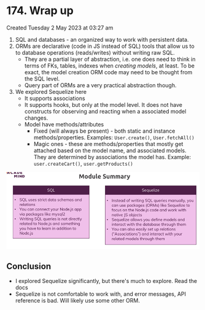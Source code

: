 # 174. Wrap up
Created Tuesday 2 May 2023 at 03:27 am

1. SQL and databases - an organized way to work with persistent data.
2. ORMs are declarative (code in JS instead of SQL) tools that allow us to to database operations (reads/writes) without writing raw SQL.
	- They are a partial layer of abstraction, i.e. one does need to think in terms of FKs, tables, indexes when *creating models*, at least. To be exact, the model creation ORM code may need to be thought from the SQL level.
	- Query part of ORMs are a very practical abstraction though.
3. We explored Sequelize here
	- It supports associations
	- It supports hooks, but only at the model level. It does not have constructs for observing and reacting when a associated model changes.
	- Model have methods/attributes
		- Fixed (will always be present) - both static and instance methods/properties. Examples: `User.create()`, `User.fetchAll()`
		- Magic ones - these are methods/properties that mostly get attached based on the model name, and associated models. They are determined by associations the model has. Example: `user.createCart()`, `user.getProducts()`

![](/assets/174_Wrap_up-image-1.png)

## Conclusion
- I explored Sequelize significantly, but there's much to explore. Read the docs
- Sequelize is not comfortable to work with, and error messages, API reference is bad. Will likely use some other ORM.